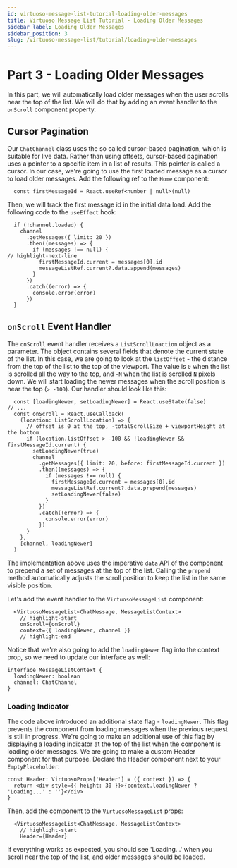 ```yaml
---
id: virtuoso-message-list-tutorial-loading-older-messages
title: Virtuoso Message List Tutorial - Loading Older Messages
sidebar_label: Loading Older Messages
sidebar_position: 3
slug: /virtuoso-message-list/tutorial/loading-older-messages
---
```


# Part 3 - Loading Older Messages

In this part, we will automatically load older messages when the user scrolls near the top of the list. We will do that by adding an event handler to the `onScroll` component property. 

## Cursor Pagination

Our `ChatChannel` class uses the so called cursor-based pagination, which is suitable for live data. Rather than using offsets, cursor-based pagination uses a pointer to a specific item in a list of results. This pointer is called a cursor. In our case, we're going to use the first loaded message as a cursor to load older messages. Add the following ref to the `Home` component:

```tsx
  const firstMessageId = React.useRef<number | null>(null)
```

Then, we will track the first message id in the initial data load. Add the following code to the `useEffect` hook:

```tsx 
  if (!channel.loaded) {
    channel
      .getMessages({ limit: 20 })
      .then((messages) => {
        if (messages !== null) {
// highlight-next-line
          firstMessageId.current = messages[0].id
          messageListRef.current?.data.append(messages)
        }
      })
      .catch((error) => {
        console.error(error)
      })
  }
```

## `onScroll` Event Handler

The `onScroll` event handler receives a `ListScrollLoaction` object as a parameter. The object contains several fields that denote the current state of the list. In this case, we are going to look at the `listOffset` - the distance from the top of the list to the top of the viewport. The value is `0` when the list is scrolled all the way to the top, and `-N` when the list is scrolled `N` pixels down. We will start loading the newer messages when the scroll position is near the top (`> -100`). Our handler should look like this:

```tsx
  const [loadingNewer, setLoadingNewer] = React.useState(false)
// ...
  const onScroll = React.useCallback(
    (location: ListScrollLocation) => {
      // offset is 0 at the top, -totalScrollSize + viewportHeight at the bottom
      if (location.listOffset > -100 && !loadingNewer && firstMessageId.current) {
        setLoadingNewer(true)
        channel
          .getMessages({ limit: 20, before: firstMessageId.current })
          .then((messages) => {
            if (messages !== null) {
              firstMessageId.current = messages[0].id
              messageListRef.current?.data.prepend(messages)
              setLoadingNewer(false)
            }
          })
          .catch((error) => {
            console.error(error)
          })
      }
    },
    [channel, loadingNewer]
  )
```

The implementation above uses the imperative `data` API of the component to prepend a set of messages at the top of the list. Calling the `prepend` method automatically adjusts the scroll position to keep the list in the same visible position. 

Let's add the event handler to the `VirtuosoMessageList` component:

```tsx
  <VirtuosoMessageList<ChatMessage, MessageListContext>
    // highlight-start
    onScroll={onScroll}
    context={{ loadingNewer, channel }}
    // highlight-end
```

Notice that we're also going to add the `loadingNewer` flag into the context prop, so we need to update our interface as well:

```tsx
interface MessageListContext {
  loadingNewer: boolean
  channel: ChatChannel
}
```

### Loading Indicator

The code above introduced an additional state flag - `loadingNewer`. This flag prevents the component from loading messages when the previous request is still in progress. We're going to make an additional use of this flag by displaying a loading indicator at the top of the list when the component is loading older messages. We are going to make a custom Header component for that purpose. Declare the Header component next to your `EmptyPlaceholder`: 

```tsx
const Header: VirtuosoProps['Header'] = ({ context }) => {
  return <div style={{ height: 30 }}>{context.loadingNewer ? 'Loading...' : ''}</div>
}
```

Then, add the component to the `VirtuosoMessageList` props:

```tsx
  <VirtuosoMessageList<ChatMessage, MessageListContext>
    // highlight-start
    Header={Header}
```

If everything works as expected, you should see 'Loading...' when you scroll near the top of the list, and older messages should be loaded. 
